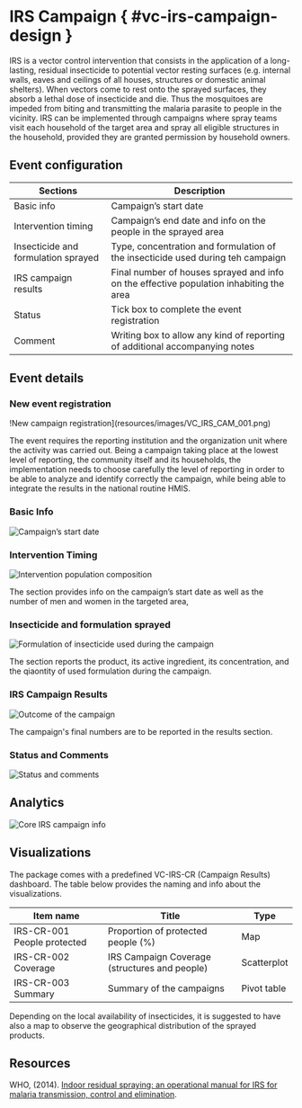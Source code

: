 # IRS Campaign { #vc-irs-campaign-design }

IRS is a vector control intervention that consists in the application of a long-lasting, residual insecticide to potential vector resting surfaces (e.g. internal walls, eaves and ceilings of all houses, structures or domestic animal shelters). When vectors come to rest onto the sprayed surfaces, they absorb a lethal dose of insecticide and die.  Thus the mosquitoes are impeded from biting and transmitting the malaria parasite to people in the vicinity.
IRS can be implemented through campaigns where spray teams visit each household of the target area and spray all eligible structures in the household, provided they are granted permission by household owners.

## Event configuration

| Sections                            | Description     |
|-------------------------------------|-------|
| Basic info                          | Campaign’s start date             |
| Intervention timing                 | Campaign’s end date and info on the people in the sprayed area    |
| Insecticide and formulation sprayed | Type, concentration and formulation of the insecticide used during teh campaign         |
| IRS campaign results                | Final number of houses sprayed and info on the effective population inhabiting the area |
| Status            | Tick box to complete the event registration      |
| Comment       | Writing box to allow any kind of reporting of additional accompanying notes       |

## Event details

### New event registration

!New campaign registration](resources/images/VC_IRS_CAM_001.png)

The event requires the reporting institution and the organization unit where the activity was carried out. Being a campaign taking place at the lowest level of reporting, the community itself and its households, the implementation needs to choose carefully the level of reporting in order to be able to analyze and identify correctly the campaign, while being able to integrate the results in the national routine HMIS.

### Basic Info

![Campaign’s start date](resources/images/VC_IRS_CAM_002.png)

### Intervention Timing

![Intervention population composition](resources/images/VC_IRS_CAM_003.png)

The section provides info on the campaign’s start date as well as the number of men and women in the targeted area,

### Insecticide and formulation sprayed

![Formulation of insecticide used during the campaign](resources/images/VC_IRS_CAM_004.png)

The section reports the product, its active ingredient, its concentration, and the qiaontity of used formulation during the campaign.

### IRS Campaign Results

![Outcome of the campaign](resources/images/VC_IRS_CAM_005.png)

The campaign's final numbers are to be reported in the results section. 

### Status and Comments

![Status and comments](resources/images/VC_IRS_CAM_006.png)

## Analytics

![Core IRS campaign info](resources/images/VC_IRS_CAM_007.png)

## Visualizations

The package comes with a predefined VC-IRS-CR (Campaign Results) dashboard.
The table below provides the naming and info about the visualizations.

| Item name                   | Title                                         | Type        |
|-----------------------------|-----------------------------------------------|-------------|
| IRS-CR-001 People protected | Proportion of protected people (%)            | Map         |
| IRS-CR-002 Coverage         | IRS Campaign Coverage (structures and people) | Scatterplot |
| IRS-CR-003 Summary          | Summary of the campaigns                      | Pivot table |

Depending on the local availability of insecticides, it is suggested to have also a map to observe the geographical distribution of the sprayed products.

## Resources

WHO, (2014). [Indoor residual spraying: an operational manual for IRS for malaria transmission, control and elimination](https://www.who.int/publications/i/item/9789241508940).
